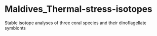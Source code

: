 # Maldives_Thermal-stress-isotopes
Stable isotope analyses of three coral species and their dinoflagellate symbionts
